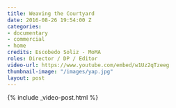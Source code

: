 ```yaml
---
title: Weaving the Courtyard
date: 2016-08-26 19:54:00 Z
categories:
- documentary
- commercial
- home
credits: Escobedo Soliz - MoMA
roles: Director / DP / Editor
video-url: https://www.youtube.com/embed/w1Uz2qTzeeg
thumbnail-image: "/images/yap.jpg"
layout: post
---
```


{% include _video-post.html %}


